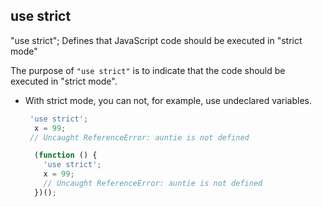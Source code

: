 ## use strict
"use strict"; Defines that JavaScript code should be executed in "strict mode"

The purpose of `"use strict"` is to indicate that the code should be executed in "strict mode".

- With strict mode, you can not, for example, use undeclared variables.
  ```js
   'use strict';
    x = 99;
   // Uncaught ReferenceError: auntie is not defined
  ```
  ```js
    (function () {
      'use strict';
      x = 99;
      // Uncaught ReferenceError: auntie is not defined
    })();
  ```
